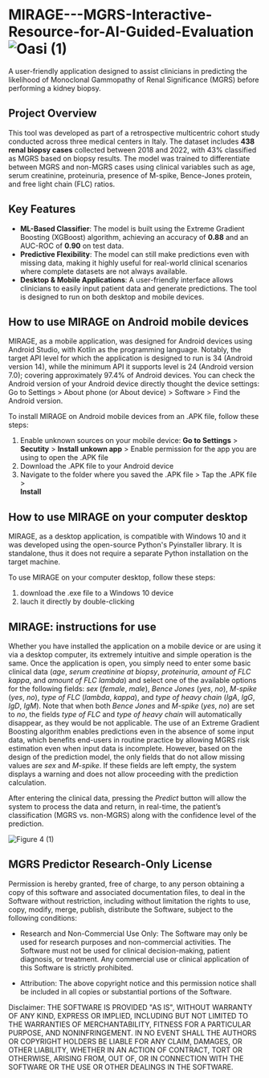 # MIRAGE---MGRS-Interactive-Resource-for-AI-Guided-Evaluation ![Oasi (1)](https://github.com/user-attachments/assets/0951ea44-7f5d-4d37-b78d-15239116ea6f)
A user-friendly application designed to assist clinicians in predicting the likelihood of Monoclonal Gammopathy of Renal Significance (MGRS) before performing a kidney biopsy. 

## Project Overview

This tool was developed as part of a retrospective multicentric cohort study conducted across three medical centers in Italy.
The dataset includes **438 renal biopsy cases** collected between 2018 and 2022, with 43% classified as MGRS based on biopsy results. The model was trained to differentiate between MGRS and non-MGRS cases using clinical variables such as age, serum creatinine, proteinuria, presence of M-spike, Bence-Jones protein, and free light chain (FLC) ratios.

## Key Features

- **ML-Based Classifier**: The model is built using the Extreme Gradient Boosting (XGBoost) algorithm, achieving an accuracy of **0.88** and an AUC-ROC of **0.90** on test data.
- **Predictive Flexibility**: The model can still make predictions even with missing data, making it highly useful for real-world clinical scenarios where complete datasets are not always available.
- **Desktop & Mobile Applications**: A user-friendly interface allows clinicians to easily input patient data and generate predictions. The tool is designed to run on both desktop and mobile devices.

## How to use MIRAGE on Android mobile devices
MIRAGE, as a mobile application, was designed for Android devices using Android Studio, with Kotlin as the programming language. Notably, the target API level for which the application is designed to run is 34 (Android version 14), while the minimum API it supports level is 24 (Android version 7.0); covering approximately 97.4% of Android devices. You can check the Android version of your Android device directly thought the device settings: Go to Settings > About phone (or About device) > Software > Find the Android version.

To install MIRAGE on Android mobile devices from an .APK file, follow these steps:
  1. Enable unknown sources on your mobile device: **Go to Settings** > **Secutity** > 
     **Install unkown app** > Enable permission for the app you are using to open the 
     .APK file
  2. Download the .APK file to your Android device
  3. Navigate to the folder where you saved the .APK file > Tap the .APK file >   
     **Install**

## How to use MIRAGE on your computer desktop 
MIRAGE, as a desktop application, is compatible with Windows 10 and it was developed using the open-source Python's Pyinstaller library. It is standalone, thus it does not require a separate Python installation on the target machine. 

To use MIRAGE on your computer desktop, follow these steps:
  1. download the .exe file to a Windows 10 device
  2. lauch it directly by double-clicking

## MIRAGE: instructions for use
Whether you have installed the application on a mobile device or are using it via a desktop computer, its extremely intuitive and simple operation is the same. Once the application is open, you simply need to enter some basic clinical data (_age_, _serum creatinine at biopsy_, _proteinuria_, _amount of FLC kappa_, and _amount of FLC lambda_) and select one of the available options for the following fields: _sex_ (_female_, _male_), _Bence Jones_ (_yes_, _no_), _M-spike_ (_yes_, _no_), _type of FLC_ (_lambda_, _kappa_), and _type of heavy chain_ (_IgA_, _IgG_, _IgD_, _IgM_). Note that when both _Bence Jones_ and _M-spike_ (_yes_, _no_) are set to _no_, the fields _type of FLC_ and _type of heavy chain_ will automatically disappear, as they would be not applicable. The use of an Extreme Gradient Boosting algorithm enables predictions even in the absence of some input data, which benefits end-users in routine practice by allowing MGRS risk estimation even when input data is incomplete. However, based on the design of the prediction model, the only fields that do not allow missing values are _sex_ and _M-spike_. If these fields are left empty, the system displays a warning and does not allow proceeding with the prediction calculation.

After entering the clinical data, pressing the _Predict_ button will allow the system to process the data and return, in real-time, the patient’s classification (MGRS vs. non-MGRS) along with the confidence level of the prediction.







![Figure 4 (1)](https://github.com/user-attachments/assets/a59815c4-80ed-46f7-961e-414906148468)


## MGRS Predictor Research-Only License
Permission is hereby granted, free of charge, to any person obtaining a copy of this software and associated documentation files, to deal in the Software without restriction, including without limitation the rights to use, copy, modify, merge, publish, distribute the Software, subject to the following conditions:

- Research and Non-Commercial Use Only: The Software may only be used for research purposes and non-commercial activities. The Software must not be used for clinical decision-making, patient diagnosis, or treatment. Any commercial use or clinical application of this Software is strictly prohibited.

- Attribution: The above copyright notice and this permission notice shall be included in all copies or substantial portions of the Software.

Disclaimer: THE SOFTWARE IS PROVIDED "AS IS", WITHOUT WARRANTY OF ANY KIND, EXPRESS OR IMPLIED, INCLUDING BUT NOT LIMITED TO THE WARRANTIES OF MERCHANTABILITY, FITNESS FOR A PARTICULAR PURPOSE, AND NONINFRINGEMENT. IN NO EVENT SHALL THE AUTHORS OR COPYRIGHT HOLDERS BE LIABLE FOR ANY CLAIM, DAMAGES, OR OTHER LIABILITY, WHETHER IN AN ACTION OF CONTRACT, TORT OR OTHERWISE, ARISING FROM, OUT OF, OR IN CONNECTION WITH THE SOFTWARE OR THE USE OR OTHER DEALINGS IN THE SOFTWARE.
